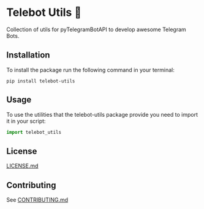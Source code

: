 # Telebot Utils 🤖

Collection of utils for pyTelegramBotAPI to develop awesome Telegram Bots.

## Installation

To install the package run the following command in your terminal:

```
pip install telebot-utils
```

## Usage

To use the utilities that the telebot-utils package provide you need to import it in your script:

```python
import telebot_utils
```

## License

[LICENSE.md](LICENSE.md)

## Contributing

See [CONTRIBUTING.md](CONTRIBUTING.md)
